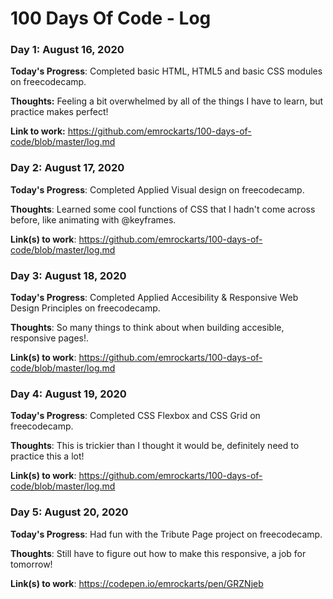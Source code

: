 # 100 Days Of Code - Log

### Day 1: August 16, 2020
<!-- ##### (delete me or comment me out) -->

**Today's Progress**: Completed basic HTML, HTML5 and basic CSS modules on freecodecamp.

**Thoughts:** Feeling a bit overwhelmed by all of the things I have to learn, but practice makes perfect!

**Link to work:** https://github.com/emrockarts/100-days-of-code/blob/master/log.md

### Day 2: August 17, 2020
<!-- ##### (delete me or comment me out) -->

**Today's Progress**: Completed Applied Visual design on freecodecamp.

**Thoughts**: Learned some cool functions of CSS that I hadn't come across before, like animating with @keyframes.

**Link(s) to work**: https://github.com/emrockarts/100-days-of-code/blob/master/log.md


### Day 3: August 18, 2020
<!-- ##### (delete me or comment me out)
 -->
**Today's Progress**: Completed Applied Accesibility & Responsive Web Design Principles on freecodecamp.

**Thoughts**: So many things to think about when building accesible, responsive pages!.

**Link(s) to work**: https://github.com/emrockarts/100-days-of-code/blob/master/log.md


### Day 4: August 19, 2020
<!-- ##### (delete me or comment me out)
 -->
**Today's Progress**: Completed CSS Flexbox and CSS Grid on freecodecamp.

**Thoughts**: This is trickier than I thought it would be, definitely need to practice this a lot!

**Link(s) to work**: https://github.com/emrockarts/100-days-of-code/blob/master/log.md


### Day 5: August 20, 2020
<!-- ##### (delete me or comment me out)
 -->
**Today's Progress**: Had fun with the Tribute Page project on freecodecamp.

**Thoughts**: Still have to figure out how to make this responsive, a job for tomorrow!

**Link(s) to work**: https://codepen.io/emrockarts/pen/GRZNjeb
